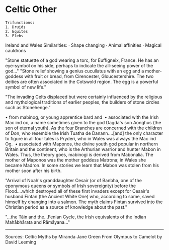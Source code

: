 # Celtic Other
	Trifunctions:
	1. Druids
	2. Equites
	3. Plebs

Ireland and Wales Similarities:
	· Shape changing
	· Animal affinities
	· Magical cauldrons



"Stone statuette of a god wearing a torc, for Euffigneix, France. He has an eye-symbol on his side, perhaps to indicate the all-seeing power of the god…"
"Stone relief showing a genius cucullatus with an egg and a mother-goddess with fruit or bread, from Cirencester, Gloucestershire. The two deities are often associated in the Cotswold region. The egg is a powerful symbol of new life."


"The invading Celts displaced but were certainly influenced by the religious and mythological traditions of earlier peoples, the builders of stone circles such as Stonehenge."

• from mabinog, or young apprentice bard and 
• associated with the Irish Mac ind oc, a name sometimes given to the god Dagda's son Aonghus (the son of eternal youth). As the four Branches are concerned with the children of Don, who resemble the Irish Tuatha de Danann....[and] the only character to figure in all four tales is Pryderi, who in Wales was always the Mac ind Og. 
• associated with Maponos, the divine youth god popular in northern Britain and the continent, who is the Arthurian warrior and hunter Mabon in Wales. Thus, the theory goes, mabinogi is derived from Mabonalia. The mother of Maponos was the mother goddess Matrona; in Wales she became Madron. In some stories we learn that Mabon was stolen from his mother soon after his birth. 


"Arrival of Noah's granddaughter Cesair (or of Banbha, one of the eponymous queens or symbols of Irish sovereignty) before the Flood....which destroyed all of these first invaders except for Cesair's husband Fintan (the Ancient White One) who, according to some, saved himself by changing into a salmon. The myth claims Fintan survived into the Christian period as a source of knowledge about the past."

"...the Táin and the...Fenian Cycle, the Irish equivalents of the Indian Mahābhārata and Rāmāyana..."

----------------------------------------------------------------------------------------------------------------------------------------------------------------
Sources:
	Celtic Myths by Miranda Jane Green
	From Olympus to Camelot by David Leeming

